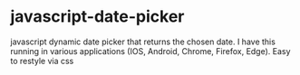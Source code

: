 # javascript-date-picker
javascript dynamic date picker that returns the chosen date. I have this running in various applications (IOS, Android, Chrome, Firefox, Edge). Easy to restyle via css

